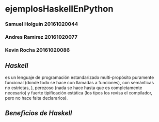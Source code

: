 # ejemplosHaskellEnPython
### Samuel Holguin 20161020044
### Andres Ramirez 20161020077
### Kevin Rocha 20161020086
## *Haskell*
es un lenguaje de programación estandarizado multi-propósito puramente funcional (donde todo 
se hace con llamadas a funciones),  con semánticas no estrictas, ), perezoso (nada se hace hasta 
que es completamente necesario) y fuerte tipificación estática (los tipos los revisa el compilador, 
pero no hace falta declararlos).
## *Beneficios de Haskell*
